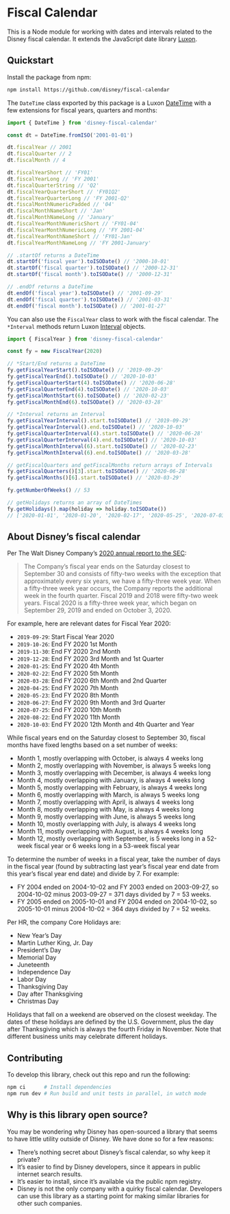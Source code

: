 # Fiscal Calendar

This is a Node module for working with dates and intervals related to the Disney fiscal calendar. It extends the JavaScript date library [Luxon](https://moment.github.io/luxon/).

## Quickstart

Install the package from npm:

```bash
npm install https://github.com/disney/fiscal-calendar
```

The `DateTime` class exported by this package is a Luxon [DateTime](https://moment.github.io/luxon/docs/class/src/datetime.js~DateTime.html) with a few extensions for fiscal years, quarters and months:

```js
import { DateTime } from 'disney-fiscal-calendar'

const dt = DateTime.fromISO('2001-01-01')

dt.fiscalYear // 2001
dt.fiscalQuarter // 2
dt.fiscalMonth // 4

dt.fiscalYearShort // 'FY01'
dt.fiscalYearLong // 'FY 2001'
dt.fiscalQuarterString // 'Q2'
dt.fiscalYearQuarterShort // 'FY01Q2'
dt.fiscalYearQuarterLong // 'FY 2001-Q2'
dt.fiscalMonthNumericPadded // '04'
dt.fiscalMonthNameShort // 'Jan'
dt.fiscalMonthNameLong // 'January'
dt.fiscalYearMonthNumericShort // 'FY01-04'
dt.fiscalYearMonthNumericLong // 'FY 2001-04'
dt.fiscalYearMonthNameShort // 'FY01-Jan'
dt.fiscalYearMonthNameLong // 'FY 2001-January'

// .startOf returns a DateTime
dt.startOf('fiscal year').toISODate() // '2000-10-01'
dt.startOf('fiscal quarter').toISODate() // '2000-12-31'
dt.startOf('fiscal month').toISODate() // '2000-12-31'

// .endOf returns a DateTime
dt.endOf('fiscal year').toISODate() // '2001-09-29'
dt.endOf('fiscal quarter').toISODate() // '2001-03-31'
dt.endOf('fiscal month').toISODate() // '2001-01-27'
```

You can also use the `FiscalYear` class to work with the fiscal calendar. The `*Interval` methods return Luxon [Interval](https://moment.github.io/luxon/docs/class/src/interval.js~Interval.html) objects.

```js
import { FiscalYear } from 'disney-fiscal-calendar'

const fy = new FiscalYear(2020)

// *Start/End returns a DateTime
fy.getFiscalYearStart().toISODate() // '2019-09-29'
fy.getFiscalYearEnd().toISODate() // '2020-10-03'
fy.getFiscalQuarterStart(4).toISODate() // '2020-06-28'
fy.getFiscalQuarterEnd(4).toISODate() // '2020-10-03'
fy.getFiscalMonthStart(6).toISODate() // '2020-02-23'
fy.getFiscalMonthEnd(6).toISODate() // '2020-03-28'

// *Interval returns an Interval
fy.getFiscalYearInterval().start.toISODate() // '2019-09-29'
fy.getFiscalYearInterval().end.toISODate() // '2020-10-03'
fy.getFiscalQuarterInterval(4).start.toISODate() // '2020-06-28'
fy.getFiscalQuarterInterval(4).end.toISODate() // '2020-10-03'
fy.getFiscalMonthInterval(6).start.toISODate() // '2020-02-23'
fy.getFiscalMonthInterval(6).end.toISODate() // '2020-03-28'

// getFiscalQuarters and getFiscalMonths return arrays of Intervals
fy.getFiscalQuarters()[3].start.toISODate() // '2020-06-28'
fy.getFiscalMonths()[6].start.toISODate() // '2020-03-29'

fy.getNumberOfWeeks() // 53

// getHolidays returns an array of DateTimes
fy.getHolidays().map(holiday => holiday.toISODate())
// ['2020-01-01', '2020-01-20', '2020-02-17', '2020-05-25', '2020-07-03', '2020-09-07', '2020-11-26', '2020-11-27', '2020-12-25' ]
```

## About Disney’s fiscal calendar

Per The Walt Disney Company’s [2020 annual report to the SEC](https://thewaltdisneycompany.com/app/uploads/2021/01/2020-Annual-Report.pdf):

> The Company’s fiscal year ends on the Saturday closest to September 30 and consists of fifty-two weeks with the exception that approximately every six years, we have a fifty-three week year. When a fifty-three week year occurs, the Company reports the additional week in the fourth quarter. Fiscal 2019 and 2018 were fifty-two week years. Fiscal 2020 is a fifty-three week year, which began on September 29, 2019 and ended on October 3, 2020.

For example, here are relevant dates for Fiscal Year 2020:

- `2019-09-29`: Start Fiscal Year 2020
- `2019-10-26`: End FY 2020 1st Month
- `2019-11-30`: End FY 2020 2nd Month
- `2019-12-28`: End FY 2020 3rd Month and 1st Quarter
- `2020-01-25`: End FY 2020 4th Month
- `2020-02-22`: End FY 2020 5th Month
- `2020-03-28`: End FY 2020 6th Month and 2nd Quarter
- `2020-04-25`: End FY 2020 7th Month
- `2020-05-23`: End FY 2020 8th Month
- `2020-06-27`: End FY 2020 9th Month and 3rd Quarter
- `2020-07-25`: End FY 2020 10th Month
- `2020-08-22`: End FY 2020 11th Month
- `2020-10-03`: End FY 2020 12th Month and 4th Quarter and Year


While fiscal years end on the Saturday closest to September 30, fiscal months have fixed lengths based on a set number of weeks:

- Month 1, mostly overlapping with October, is always 4 weeks long
- Month 2, mostly overlapping with November, is always 5 weeks long
- Month 3, mostly overlapping with December, is always 4 weeks long
- Month 4, mostly overlapping with January, is always 4 weeks long
- Month 5, mostly overlapping with February, is always 4 weeks long
- Month 6, mostly overlapping with March, is always 5 weeks long
- Month 7, mostly overlapping with April, is always 4 weeks long
- Month 8, mostly overlapping with May, is always 4 weeks long
- Month 9, mostly overlapping with June, is always 5 weeks long
- Month 10, mostly overlapping with July, is always 4 weeks long
- Month 11, mostly overlapping with August, is always 4 weeks long
- Month 12, mostly overlapping with September, is 5 weeks long in a 52-week fiscal year or 6 weeks long in a 53-week fiscal year

To determine the number of weeks in a fiscal year, take the number of days in the fiscal year (found by subtracting last year’s fiscal year end date from this year’s fiscal year end date) and divide by 7. For example:

- FY 2004 ended on 2004-10-02 and FY 2003 ended on 2003-09-27, so 2004-10-02 minus 2003-09-27 = 371 days divided by 7 = 53 weeks.
- FY 2005 ended on 2005-10-01 and FY 2004 ended on 2004-10-02, so 2005-10-01 minus 2004-10-02 = 364 days divided by 7 = 52 weeks.

Per HR, the company Core Holidays are:

- New Year’s Day
- Martin Luther King, Jr. Day
- President’s Day
- Memorial Day
- Juneteenth
- Independence Day
- Labor Day
- Thanksgiving Day
- Day after Thanksgiving
- Christmas Day

Holidays that fall on a weekend are observed on the closest weekday. The dates of these holidays are defined by the U.S. Government, plus the day after Thanksgiving which is always the fourth Friday in November. Note that different business units may celebrate different holidays.

## Contributing

To develop this library, check out this repo and run the following:

```bash
npm ci      # Install dependencies
npm run dev # Run build and unit tests in parallel, in watch mode
```

## Why is this library open source?

You may be wondering why Disney has open-sourced a library that seems to have little utility outside of Disney. We have done so for a few reasons:

- There’s nothing secret about Disney’s fiscal calendar, so why keep it private?
- It’s easier to find by Disney developers, since it appears in public internet search results.
- It’s easier to install, since it’s available via the public npm registry.
- Disney is not the only company with a quirky fiscal calendar. Developers can use this library as a starting point for making similar libraries for other such companies.
